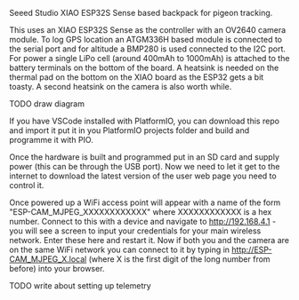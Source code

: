 Seeed Studio XIAO ESP32S Sense based backpack for pigeon tracking.

This uses an XIAO ESP32S Sense as the controller with an OV2640 camera module. To log GPS location an ATGM336H based module is connected to the serial port and for altitude a BMP280 is used connected to the I2C port. For power a single LiPo cell (around 400mAh to 1000mAh) is attached to the battery terminals on the bottom of the board. A heatsink is needed on the thermal pad on the bottom on the XIAO board as the ESP32 gets a bit toasty. A second heatsink on the camera is also worth while.


TODO draw diagram

If you have VSCode installed with PlatformIO, you can download this repo and import it put it in you PlatformIO projects folder and build and programme it with PIO.

Once the hardware is built and programmed put in an SD card and supply power (this can be through the USB port). Now we need to let it get to the internet to download the latest version of the user web page you need to control it.

 Once powered up a WiFi access point will appear with a name of the form "ESP-CAM_MJPEG_XXXXXXXXXXXX" where XXXXXXXXXXXX is a hex number. Connect to this with a device and navigate to http://192.168.4.1 - you will see a screen to input your credentials for your main wireless network. Enter these here and restart it. Now if both you and the camera are on the same WiFi network you can connect to it by typing in http://ESP-CAM_MJPEG_X.local (where X is the first digit of the long number from before) into your browser.

 TODO write about setting up telemetry
 